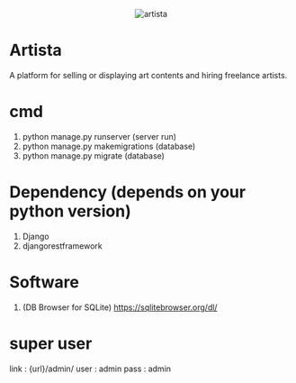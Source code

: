 <p align="center"><img src="https://i.imgur.com/RR7JnZW.png?v=3&s=200" title="artista" alt="artista"></p>


# Artista 
 A platform for selling or displaying art contents and hiring freelance artists.

# cmd
1. python manage.py runserver   (server run)
2. python manage.py makemigrations (database)
3. python manage.py migrate     (database)

# Dependency (depends on your python version)
1. Django 
2. djangorestframework


# Software
1. (DB Browser for SQLite) https://sqlitebrowser.org/dl/



# super user
link : {url}/admin/
user : admin
pass : admin
